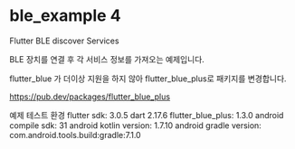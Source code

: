 # ble_example 4

Flutter BLE discover Services


BLE 장치를 연결 후 각 서비스 정보를 가져오는 예제입니다.

flutter_blue 가 더이상 지원을 하지 않아 flutter_blue_plus로 패키지를 변경합니다.


https://pub.dev/packages/flutter_blue_plus


예제 테스트 환경
flutter sdk: 3.0.5
dart 2.17.6
flutter_blue_plus: 1.3.0
android compile sdk: 31
android kotlin version: 1.7.10
android gradle version: com.android.tools.build:gradle:7.1.0